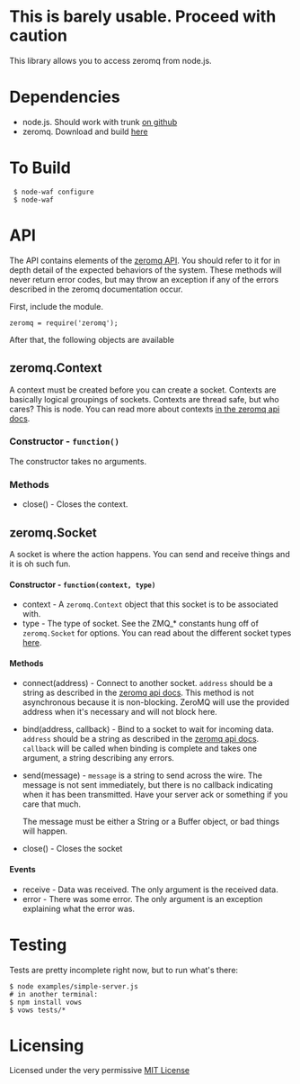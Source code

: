 **This is barely usable. Proceed with caution**
=======================

This library allows you to access zeromq from node.js.

Dependencies
============

 * node.js. Should work with trunk [on github][node.js]
 * zeromq. Download and build [here][zmq]

To Build
========

     $ node-waf configure
     $ node-waf

API
===

The API contains elements of the [zeromq API][zmq-api]. You should refer to it
for in depth detail of the expected behaviors of the system. These methods will
never return error codes, but may throw an exception if any of the errors
described in the zeromq documentation occur.

First, include the module.

    zeromq = require('zeromq');

After that, the following objects are available

zeromq.Context
--------------
A context must be created before you can create a socket. Contexts are basically
logical groupings of sockets. Contexts are thread safe, but who cares? This is
node. You can read more about contexts [in the zeromq api docs][zmq-api].

### Constructor - `function()`
The constructor takes no arguments.

### Methods
 * close() - Closes the context.

zeromq.Socket
-------------
A socket is where the action happens. You can send and receive things and it is
oh such fun.

#### Constructor - `function(context, type)`
 * context - A `zeromq.Context` object that this socket is to be associated with.
 * type - The type of socket. See the ZMQ_* constants hung off of `zeromq.Socket`
   for options. You can read about the different socket types [here][zmq-socket].

#### Methods
 * connect(address) - Connect to another socket. `address` should be a string
   as described in the [zeromq api docs][zmq-connect]. This method is not
   asynchronous because it is non-blocking. ZeroMQ will use the provided
   address when it's necessary and will not block here.
 * bind(address, callback) - Bind to a socket to wait for incoming data.
   `address` should be a string as described in the [zeromq api docs][zmq-bind].
   `callback` will be called when binding is complete and takes one argument, 
   a string describing any errors.
 * send(message) - `message` is a string to send across the wire. The message is
   not sent immediately, but there is no callback indicating when it has been
   transmitted. Have your server ack or something if you care that much.

   The message must be either a String or a Buffer object, or bad things will
   happen.

 * close() - Closes the socket

#### Events
 * receive - Data was received. The only argument is the received data.
 * error - There was some error. The only argument is an exception explaining
   what the error was.

Testing
=======

Tests are pretty incomplete right now, but to run what's there:

    $ node examples/simple-server.js
    # in another terminal:
    $ npm install vows
    $ vows tests/*

Licensing
=========

Licensed under the very permissive [MIT License][mit-license]

[node.js]: http://github.com/ry/node
[zmq]: http://www.zeromq.org/local--files/area:download/zeromq-2.0.8.tar.gz
[zmq-api]: http://api.zeromq.org/
[zmq-socket]: http://api.zeromq.org/zmq_socket.html
[zmq-connect]: http://api.zeromq.org/zmq_connect.html
[zmq-bind]: http://api.zeromq.org/zmq_bind.html
[mit-license]: http://www.opensource.org/licenses/mit-license.php
